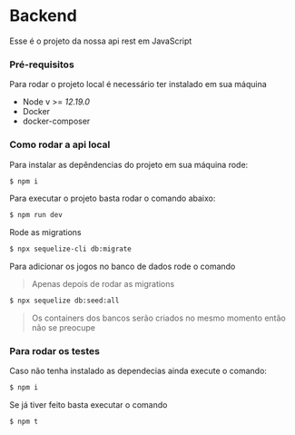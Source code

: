 # Backend

Esse é o projeto da nossa api rest em JavaScript

### Pré-requisitos

Para rodar o projeto local é necessário ter instalado em sua máquina

* Node v >= *12.19.0*
* Docker
* docker-composer

### Como rodar a api local

Para instalar as depêndencias do projeto em sua máquina rode:

```bash
$ npm i 
```

Para executar o projeto basta rodar o comando abaixo: 

```bash
$ npm run dev
```
Rode as migrations

```bash
$ npx sequelize-cli db:migrate 
```

Para adicionar os jogos no banco de dados rode o comando
> Apenas depois de rodar as migrations

```bash
$ npx sequelize db:seed:all 
```

> Os containers dos bancos serão criados no mesmo momento então não se preocupe
### Para rodar os testes

Caso não tenha instalado as dependecias ainda execute o comando:

```bash
$ npm i 
```

Se já tiver feito basta executar o comando

```bash
$ npm t
```